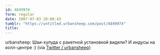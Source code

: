 ```yaml
---
id: 4849974
form: regular
date: 2007-07-03 20:08:43
tumblr: "https://untitled.urbansheep.com/post/4849974"
title:
---
```


<p>urbansheep: Шаи-хулуда с ракетной установкой видели? И индусы на колл-центре :) (via <a href="http://twitter.com/urbansheep/statuses/132661592">Twitter / urbansheep</a>)</p>

